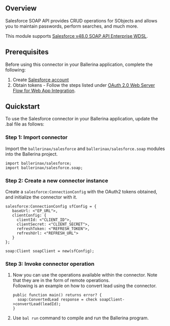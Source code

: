 ## Overview
Salesforce SOAP API provides CRUD operations for SObjects and allows you to maintain passwords, perform searches, and much more.

This module supports [Salesforce v48.0 SOAP API Enterprise WDSL](https://developer.salesforce.com/docs/atlas.en-us.224.0.api.meta/api/sforce_api_quickstart_intro.htm).
 
## Prerequisites

Before using this connector in your Ballerina application, complete the following:
1. Create [Salesforce account](https://developer.salesforce.com/signup)
2. Obtain tokens - Follow the steps listed under [OAuth 2.0 Web Server Flow for Web App Integration](https://help.salesforce.com/articleView?id=sf.remoteaccess_oauth_web_server_flow.htm&type=5).

## Quickstart
To use the Salesforce connector in your Ballerina application, update the .bal file as follows:

### Step 1: Import connector
Import the `ballerinax/salesforce` and `ballerinax/salesforce.soap` modules into the Ballerina project.

```ballerina
import ballerinax/salesforce;
import ballerinax/salesforce.soap;
```

### Step 2: Create a new connector instance
Create a `salesforce:ConnectionConfig` with the OAuth2 tokens obtained, and initialize the connector with it.

```ballerina
salesforce:ConnectionConfig sfConfig = {
   baseUrl: <"EP_URL">,
   clientConfig: {
     clientId: <"CLIENT_ID">,
     clientSecret: <"CLIENT_SECRET">,
     refreshToken: <"REFRESH_TOKEN">,
     refreshUrl: <"REFRESH_URL"> 
   }
};

soap:Client soapClient = new(sfConfig);
```

### Step 3: Invoke connector operation
1. Now you can use the operations available within the connector. Note that they are in the form of remote operations.  
Following is an example on how to convert lead using the connector.
    ```ballerina
    public function main() returns error? {
      soap:ConvertedLead response = check soapClient->convertLead(leadId);
    }
    ```
2. Use `bal run` command to compile and run the Ballerina program. 
